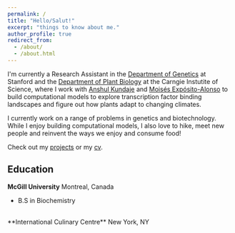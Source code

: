 ```yaml
---
permalink: /
title: "Hello/Salut!"
excerpt: "things to know about me."
author_profile: true
redirect_from: 
  - /about/
  - /about.html
---
```


I'm currently a Research Assistant in the [Department of Genetics](https://med.stanford.edu/genetics.html) at Stanford and the [Department of Plant Biology](https://dpb.carnegiescience.edu/) at the Carngie Instutite of Science, where I work with [Anshul Kundaje](https://sites.google.com/site/anshulkundaje/) and [Moisés Expósito-Alonso](https://www.moisesexpositoalonso.org/) to build computational models to explore transcription factor binding landscapes and figure out how plants adapt to changing climates. 

I currently work on a range of problems in genetics and biotechnology. While I enjoy building computational models, I also love to hike, meet new people and reinvent the ways we enjoy and consume food!

Check out my [projects](https://kmualim.github.io/publications/) or my [cv](/files/cv.pdf). 

## Education
**McGill University**     Montreal, Canada
  * B.S in Biochemistry <br>
<br>
**International Culinary Centre**     New York, NY 



 





